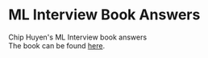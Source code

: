 # ML Interview Book Answers
Chip Huyen's ML Interview book answers  
The book can be found [here](https://huyenchip.com).
